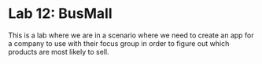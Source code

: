 # Lab 12: BusMall 

This is a lab where we are in a scenario where we need to create an app for a company to use with their focus group in order to figure out which products are most likely to sell. 